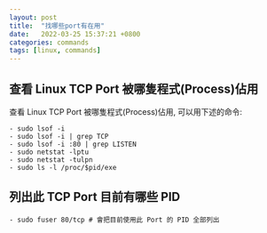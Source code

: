 ```yaml
---
layout: post
title:  "找哪些port有在用"
date:   2022-03-25 15:37:21 +0800
categories: commands
tags: [linux, commands]
---
```



## 查看 Linux TCP Port 被哪隻程式(Process)佔用

查看 Linux TCP Port 被哪隻程式(Process)佔用, 可以用下述的命令:

```shell
- sudo lsof -i
- sudo lsof -i | grep TCP
- sudo lsof -i :80 | grep LISTEN
- sudo netstat -lptu
- sudo netstat -tulpn
- sudo ls -l /proc/$pid/exe
```

## 列出此 TCP Port 目前有哪些 PID

```shell
- sudo fuser 80/tcp # 會把目前使用此 Port 的 PID 全部列出
```
